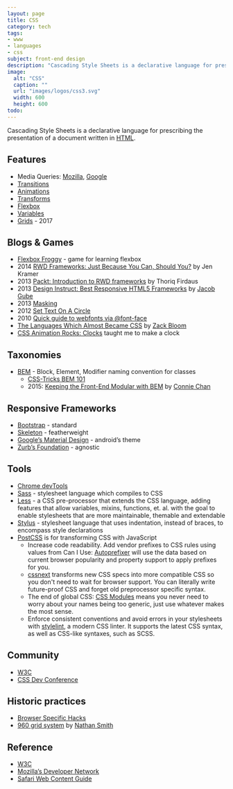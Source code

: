 ```yaml
---
layout: page
title: CSS
category: tech
tags:
- www
- languages
- css
subject: front-end design
description: "Cascading Style Sheets is a declarative language for prescribing the presentation of a document written in HTML."
image:
  alt: "CSS"
  caption: ""
  url: "images/logos/css3.svg"
  width: 600
  height: 600
todo:
---
```


Cascading Style Sheets is a declarative language for prescribing the presentation of a document written in
[HTML]({{site.baseurl}}tech/html.html).

Features
-----
- Media Queries: [Mozilla](https://developer.mozilla.org/en-US/docs/Web/CSS/Media_Queries/Using_media_queries), [Google](https://developers.google.com/web/fundamentals/design-and-ui/responsive/fundamentals/use-media-queries)
- [Transitions](https://developer.mozilla.org/en-US/docs/Web/CSS/CSS_Transitions/Using_CSS_transitions)
- [Animations](https://developer.mozilla.org/en-US/docs/Web/CSS/CSS_Animations/Using_CSS_animations)
- [Transforms](https://developer.mozilla.org/en-US/docs/Web/CSS/CSS_Transforms/Using_CSS_transforms)
- [Flexbox](https://css-tricks.com/snippets/css/a-guide-to-flexbox/)
- [Variables](https://developer.mozilla.org/en-US/docs/Web/CSS/Using_CSS_variables)
- [Grids](https://drafts.csswg.org/css-grid/) - 2017

Blogs & Games
----
- [Flexbox Froggy](http://flexboxfroggy.com/) - game for learning flexbox
- 2014 [RWD Frameworks: Just Because You Can, Should You?](https://www.smashingmagazine.com/2014/02/responsive-design-frameworks-just-because-you-can-should-you/) by Jen Kramer
- 2013 [Packt: Introduction to RWD frameworks](https://www.packtpub.com/books/content/introduction-rwd-frameworks) by Thoriq Firdaus
- 2013 [Design Instruct: Best Responsive HTML5 Frameworks](http://designinstruct.com/roundups/html5-frameworks/) by [Jacob Gube](https://mobile.twitter.com/sixrevisions)
- 2013 [Masking](http://www.html5rocks.com/en/tutorials/masking/adobe/)
- 2012 [Set Text On A Circle](http://blog.grayghostvisuals.com/css/text-me-up-circle/)
- 2010 [Quick guide to webfonts via @font-face](http://www.html5rocks.com/en/tutorials/webfonts/quick/)
- [The Languages Which Almost Became CSS](https://eager.io/blog/the-languages-which-almost-were-css/) by [Zack Bloom](https://twitter.com/zackbloom)
- [CSS Animation Rocks: Clocks](https://cssanimation.rocks/clocks/) taught me to make a clock

Taxonomies
----------
- [BEM](https://en.bem.info/methodology/) - Block, Element, Modifier naming convention for classes
    - [CSS-Tricks BEM 101](https://css-tricks.com/bem-101/)
    - 2015: [Keeping the Front-End Modular with BEM](https://robots.thoughtbot.com/keeping-the-frontend-modular-with-bem) by [Connie Chan](https://mobile.twitter.com/conchan)

Responsive Frameworks
----
- [Bootstrap](https://getbootstrap.com/) - standard
- [Skeleton](http://getskeleton.com/) - featherweight
- [Google’s Material Design](http://materializecss.com/about.html) - android’s theme
- [Zurb’s Foundation](http://foundation.zurb.com/) - agnostic

Tools
-----
- [Chrome devTools](https://developer.chrome.com/devtools/docs/elements-styles)
- [Sass](http://sass-lang.com/) - stylesheet language which compiles to CSS
- [Less](http://lesscss.org/) - a CSS pre-processor that extends the CSS language, adding features that allow variables, mixins, functions, et. al. with the goal to enable stylesheets that are more maintainable, themable and extendable
- [Stylus](http://stylus-lang.com/) - stylesheet language that uses indentation, instead of braces, to encompass style declarations
- [PostCSS](http://postcss.org/) is for transforming CSS with JavaScript
    * Increase code readability. Add vendor prefixes to CSS rules using values from Can I Use: [Autoprefixer](https://github.com/postcss/autoprefixer) will use the data based on current browser popularity and property support to apply prefixes for you.
    - [cssnext](http://cssnext.io/) transforms new CSS specs into more compatible CSS so you don't need to wait for browser support. You can literally write future-proof CSS and forget old preprocessor specific syntax.
    * The end of global CSS: [CSS Modules](https://github.com/css-modules/css-modules) means you never need to worry about your names being too generic, just use whatever makes the most sense.
    * Enforce consistent conventions and avoid errors in your stylesheets with [stylelint](http://stylelint.io/), a modern CSS linter. It supports the latest CSS syntax, as well as CSS-like syntaxes, such as SCSS.

Community
----
- [W3C](http://csswg.org/)
- [CSS Dev Conference](http://cssdevconf.com)

Historic practices
-----
- [Browser Specific Hacks](https://css-tricks.com/snippets/css/browser-specific-hacks/)
- [960 grid system](http://960.gs/) by [Nathan Smith](https://mobile.twitter.com/nathansmith)

Reference
-----
- [W3C](https://www.w3.org/TR/CSS/)
- [Mozilla’s Developer Network](https://developer.mozilla.org/en-US/docs/Web/CSS)
- [Safari Web Content Guide](https://developer.apple.com/library/mac/documentation/AppleApplications/Reference/SafariWebContent/IntroductiontoCSS/IntroductiontoCSS.html)
